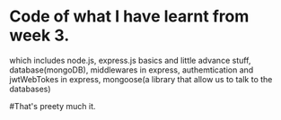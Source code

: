 # Code of what I have learnt from week 3.
 which includes node.js, express.js basics and little advance stuff, database(mongoDB), middlewares in express, authemtication and jwtWebTokes in  express, mongoose(a library that allow us to talk to the databases)

 #That's preety much it.

